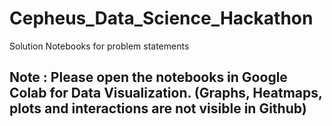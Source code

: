 # Cepheus_Data_Science_Hackathon
Solution Notebooks for problem statements

## Note : Please open the notebooks in Google Colab for Data Visualization. (Graphs, Heatmaps, plots and interactions are not visible  in Github)
